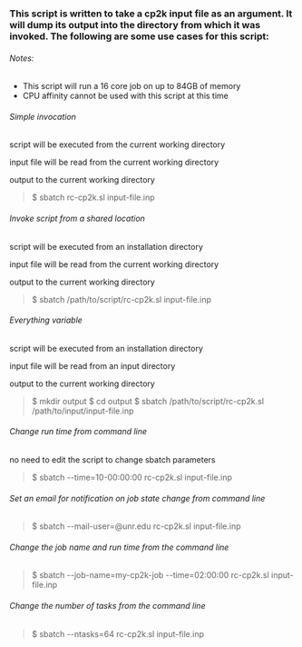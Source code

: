 ### This script is written to take a cp2k input file as an argument. It will dump its output into the directory from which it was invoked. The following are some use cases for this script:

###### Notes:
* This script will run a 16 core job on up to 84GB of memory
* CPU affinity cannot be used with this script at this time

###### Simple invocation
script will be executed from the current working directory

input file will be read from the current working directory

output to the current working directory
> $ sbatch rc-cp2k.sl input-file.inp

###### Invoke script from a shared location
script will be executed from an installation directory

input file will be read from the current working directory

output to the current working directory
> $ sbatch /path/to/script/rc-cp2k.sl input-file.inp

###### Everything variable
script will be executed from an installation directory

input file will be read from an input directory

output to the current working directory
> $ mkdir output $ cd output $ sbatch /path/to/script/rc-cp2k.sl /path/to/input/input-file.inp

###### Change run time from command line
no need to edit the script to change sbatch parameters
> $ sbatch --time=10-00:00:00 rc-cp2k.sl input-file.inp

###### Set an email for notification on job state change from command line
> $ sbatch --mail-user=<netid>@unr.edu rc-cp2k.sl input-file.inp

###### Change the job name and run time from the command line
> $ sbatch --job-name=my-cp2k-job --time=02:00:00 rc-cp2k.sl input-file.inp

###### Change the number of tasks from the command line
 > $ sbatch --ntasks=64 rc-cp2k.sl input-file.inp                                                                               
